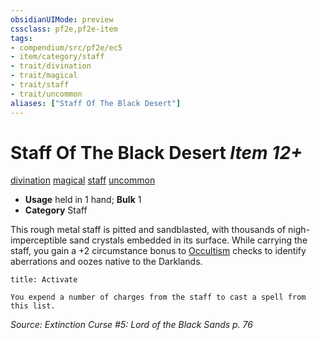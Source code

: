 ```yaml
---
obsidianUIMode: preview
cssclass: pf2e,pf2e-item
tags:
- compendium/src/pf2e/ec5
- item/category/staff
- trait/divination
- trait/magical
- trait/staff
- trait/uncommon
aliases: ["Staff Of The Black Desert"]
---
```

# Staff Of The Black Desert *Item 12+*  
[divination](../../../rules/traits/divination.md)  [magical](../../../rules/traits/magical.md)  [staff](../../../rules/traits/staff.md)  [uncommon](../../../rules/traits/uncommon.md)  

- **Usage** held in 1 hand; **Bulk** 1
- **Category** Staff

This rough metal staff is pitted and sandblasted, with thousands of nigh-imperceptible sand crystals embedded in its surface. While carrying the staff, you gain a +2 circumstance bonus to [Occultism](../../skills.md#Occultism) checks to identify aberrations and oozes native to the Darklands.

```ad-embed-ability
title: Activate

You expend a number of charges from the staff to cast a spell from this list.
```

*Source: Extinction Curse #5: Lord of the Black Sands p. 76*